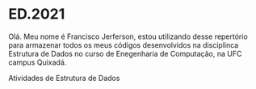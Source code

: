 # ED.2021
Olá. Meu nome é Francisco Jerferson, estou utilizando desse repertório para armazenar todos os meus códigos desenvolvidos na disciplinca Estrutura de Dados
no curso de Enegenharia de Computação, na UFC campus Quixadá.



Atividades de Estrutura de Dados
